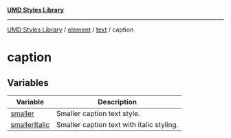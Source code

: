[**UMD Styles Library**](../../../../../README.md)

***

[UMD Styles Library](../../../../../README.md) / [element](../../../../README.md) / [text](../../README.md) / caption

# caption

## Variables

| Variable | Description |
| ------ | ------ |
| [smaller](variables/smaller.md) | Smaller caption text style. |
| [smallerItalic](variables/smallerItalic.md) | Smaller caption text with italic styling. |
